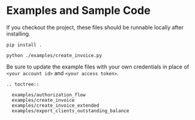 
# Examples and Sample Code

If you checkout the project, these files should be runnable locally after installing.

```shell
pip install .

python ./examples/create_invoice.py
```

Be sure to update the example files with your own credentials in place of `<your account id>` and `<your access token>`.

```{eval-rst}
.. toctree::

  examples/authorization_flow
  examples/create_invoice
  examples/create_invoice_extended
  examples/export_clients_outstanding_balance
```
